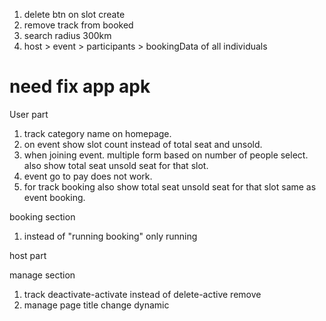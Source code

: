1. delete btn on slot create
2. remove track from booked
3. search radius 300km
4. host > event > participants > bookingData of all individuals

# need fix app apk

User part

1. track category name on homepage.
2. on event show slot count instead of total seat and unsold.
3. when joining event. multiple form based on number of people select. also show total seat unsold seat for that slot.
4. event go to pay does not work.
5. for track booking also show total seat unsold seat for that slot same as event booking.

booking section

1. instead of "running booking" only running

host part

manage section

1. track deactivate-activate instead of delete-active remove
2. manage page title change dynamic
